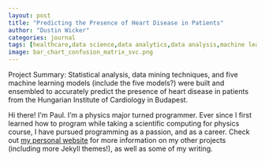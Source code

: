 ```yaml
---
layout: post
title: "Predicting the Presence of Heart Disease in Patients"
author: "Dustin Wicker"
categories: journal
tags: [healthcare,data science,data analytics,data analysis,machine learning,sample]
image: bar_chart_confusion_matrix_svc.png
---
```


Project Summary:
Statistical analysis, data mining techniques, and five machine learning models (include the five models?) were built and ensembled to accurately predict the presence of heart disease in patients from the Hungarian Institute of Cardiology in Budapest.

Hi there! I'm Paul. I’m a physics major turned programmer. Ever since I first learned how to program while taking a scientific computing for physics course, I have pursued programming as a passion, and as a career. Check out [my personal website](https://www.lenpaul.com/) for more information on my other projects (including more Jekyll themes!), as well as some of my writing.
